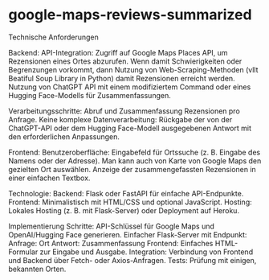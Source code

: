 # google-maps-reviews-summarized

Technische Anforderungen

Backend:
    API-Integration:
    Zugriff auf Google Maps Places API, um Rezensionen eines Ortes abzurufen.
    Wenn damit Schwierigkeiten oder Begrenzungen vorkommt, dann Nutzung von Web-Scraping-Methoden (vllt Beatiful Soup Library in Python) damit Rezensionen erreicht werden. 
    Nutzung von ChatGPT API mit einem modifiziertem Command oder eines Hugging Face-Modells für Zusammenfassungen.

Verarbeitungsschritte:
    Abruf und Zusammenfassung Rezensionen pro Anfrage.
    Keine komplexe Datenverarbeitung: Rückgabe der von der ChatGPT-API oder dem Hugging Face-Modell ausgegebenen Antwort mit den erforderlichen Anpassungen.

Frontend:
    Benutzeroberfläche:
    Eingabefeld für Ortssuche (z. B. Eingabe des Namens oder der Adresse). Man kann auch von Karte von Google Maps den gezielten Ort auswählen.
    Anzeige der zusammengefassten Rezensionen in einer einfachen Textbox.

Technologie:
    Backend: Flask oder FastAPI für einfache API-Endpunkte.
    Frontend: Minimalistisch mit HTML/CSS und optional JavaScript. 
    Hosting: Lokales Hosting (z. B. mit Flask-Server) oder Deployment auf Heroku.

Implementierung
    Schritte:
    API-Schlüssel für Google Maps und OpenAI/Hugging Face generieren.
    Einfacher Flask-Server mit Endpunkt:
        Anfrage: Ort
        Antwort: Zusammenfassung
    Frontend: Einfaches HTML-Formular zur Eingabe und Ausgabe.
    Integration: Verbindung von Frontend und Backend über Fetch- oder Axios-Anfragen.
    Tests: Prüfung mit einigen, bekannten Orten.